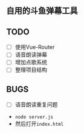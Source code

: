 ## 自用的斗鱼弹幕工具

## TODO
- [ ] 使用Vue-Router
- [ ] 语音朗读弹幕
- [ ] 增加点歌系统
- [ ] 整理项目结构

## BUGS
- [ ] 语音朗读重复问题

- `node server.js`
- 然后打开`index.html`
